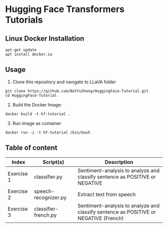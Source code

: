 # Hugging Face Transformers Tutorials

## Linux Docker Installation

```
apt-get update
apt install docker.io 
```

## Usage

1.  Clone this repository and navigate to LLaVA folder
```
git clone https://github.com/NotYuSheng/HuggingFace-Tutorial.git
cd HuggingFace-Tutorial
```

2.  Build the Docker Image:
```
docker build -t hf-tutorial .
```

3.  Run image as container
```
docker run -i -t hf-tutorial /bin/bash
```

## Table of content

| Index | Script(s) | Description |
| --- | --- | --- |
| Exercise 1 | classifier.py | Sentiment-analysis to analyze and classify sentence as POSITIVE or NEGATIVE |
| Exercise 2 | speech-recognizer.py | Extract text from speech |
| Exercise 3 | classifier-french.py | Sentiment-analysis to analyze and classify sentence as POSITIVE or NEGATIVE (French) |
